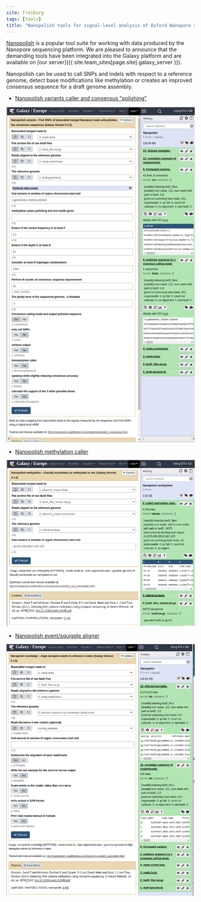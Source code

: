 ```yaml
---
site: freiburg
tags: [tools]
title: "Nanopolish tools for signal-level analysis of Oxford Nanopore sequencing data is now available in Galaxy"
---
```


[Nanopolish](https://github.com/jts/nanopolish) is a popular tool suite for working with data produced by the Nanopore sequencing platform. We are pleased to announce that the demanding tools have been integrated into the Galaxy platform and are available on [our server]({{ site.team_sites[page.site].galaxy_server }}).

Nanopolish can be used to call SNPs and indels with respect to a reference genome, detect base modifications like methylation or creates an improved consensus sequence for a draft genome assembly.

* [Nanopolish variants caller and consensus "polishing"](https://usegalaxy.eu/root?tool_id=toolshed.g2.bx.psu.edu/repos/bgruening/nanopolish_variants/nanopolish_variants/0.1.0)
<div class="multiple-img">
    <img src="/assets/media/2018-05-30-nanopolish-variants.png" width="800px" alt="Nanopolish variants screenshot" />
</div>

* [Nanopolish methylation caller](https://usegalaxy.eu/root?tool_id=toolshed.g2.bx.psu.edu/repos/bgruening/nanopolish_methylation/nanopolish_methylation/0.1.0)
<div class="multiple-img">
    <img src="/assets/media/2018-05-30-nanopolish-methylation.png" width="800px" alt="Nanopolish mathylation caller screenshot" />
</div>

* [Nanopolish event/squiggle aligner](https://usegalaxy.eu/root?tool_id=toolshed.g2.bx.psu.edu/repos/bgruening/nanopolish_eventalign/nanopolish_eventalign/0.1.0)
<div class="multiple-img">
    <img src="/assets/media/2018-05-30-nanopolish-eventalign.png" width="800px" alt="Nanopolish eventalign screenshot" />
</div>


